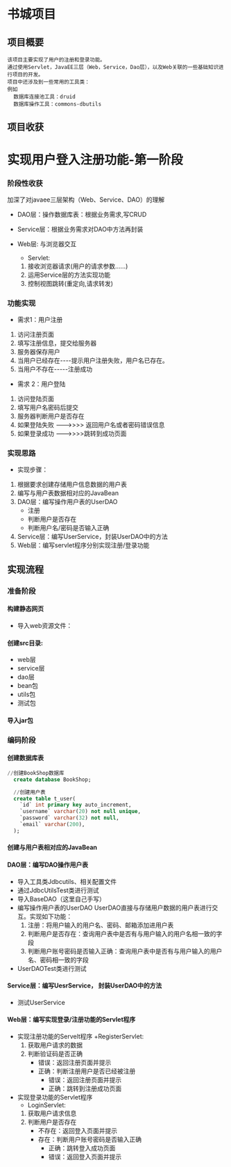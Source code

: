 # 书城项目
## 项目概要
```
该项目主要实现了用户的注册和登录功能。
通过使用Servlet，JavaEE三层（Web，Service，Dao层），以及Web关联的一些基础知识进行项目的开发。
项目中还涉及到一些常用的工具类：
例如
  数据库连接池工具：druid 
  数据库操作工具：commons-dbutils
```
## 项目收获


# 实现用户登入注册功能-第一阶段
### 阶段性收获
加深了对javaee三层架构（Web、Service、DAO）的理解
+ DAO层：操作数据库表：根据业务需求,写CRUD 
+ Service层：根据业务需求对DAO中方法再封装
+ Web层: 与浏览器交互

    - Servlet:
    1. 接收浏览器请求(用户的请求参数……)
    2. 运用Service层的方法实现功能
    3. 控制视图跳转(重定向,请求转发)

### 功能实现
+ 需求1：用户注册
1. 访问注册页面 
2. 填写注册信息，提交给服务器 
3. 服务器保存用户 
4. 当用户已经存在----提示用户注册失败，用户名已存在。
5. 当用户不存在-----注册成功

+ 需求 2：用户登陆
1. 访问登陆页面 
2. 填写用户名密码后提交 
3. 服务器判断用户是否存在 
4. 如果登陆失败 --->>>> 返回用户名或者密码错误信息 
5. 如果登录成功 --->>>>跳转到成功页面

### 实现思路
+ 实现步骤：
1. 根据要求创建存储用户信息数据的用户表
2. 编写与用户表数据相对应的JavaBean
3. DAO层：编写操作用户表的UserDAO
    + 注册
    + 判断用户是否存在
    + 判断用户名/密码是否输入正确
4. Service层：编写UserService，封装UserDAO中的方法 
5. Web层：编写servlet程序分别实现注册/登录功能

## 实现流程

### 准备阶段
#### 构建静态网页
+ 导入web资源文件：

#### 创建src目录:
+ web层    
+ service层
+ dao层
+ bean包
+ utils包
+ 测试包

#### 导入jar包

### 编码阶段
#### 创建数据库表
```sql
//创建BookShop数据库
  create database BookShop;

  //创建用户表
  create table t_user(
    `id` int primary key auto_increment,
    `username` varchar(20) not null unique,
    `password` varchar(32) not null,
    `email` varchar(200),
  );
```
#### 创建与用户表相对应的JavaBean
#### DAO层：编写DAO操作用户表
+ 导入工具类Jdbcutils、相关配置文件
+ 通过JdbcUtilsTest类进行测试  
+ 导入BaseDAO（这里自己手写）
+ 编写操作用户表的UserDAO
UserDAO直接与存储用户数据的用户表进行交互。实现如下功能：
    1. 注册：将用户输入的用户名、密码、邮箱添加进用户表
    2. 判断用户是否存在：查询用户表中是否有与用户输入的用户名相一致的字段
    3. 判断用户账号密码是否输入正确：查询用户表中是否有与用户输入的用户名、密码相一致的字段
+ UserDAOTest类进行测试

#### Service层：编写UesrService， 封装UserDAO中的方法
+ 测试UserService
#### Web层：编写实现登录/注册功能的Servlet程序
+ 实现注册功能的Servelt程序
    +RegisterServlet:
    1. 获取用户请求的数据
    2. 判断验证码是否正确
         + 错误：返回注册页面并提示
         + 正确：判断注册用户是否已经被注册 
             + 错误：返回注册页面并提示
             + 正确：跳转到注册成功页面 
+ 实现登录功能的Servlet程序
    + LoginServlet: 
    1. 获取用户请求信息
    2. 判断用户是否存在
        + 不存在：返回登入页面并提示
        + 存在：判断用户账号密码是否输入正确
            + 正确：跳转登入成功页面
            + 错误：返回登入页面并提示

